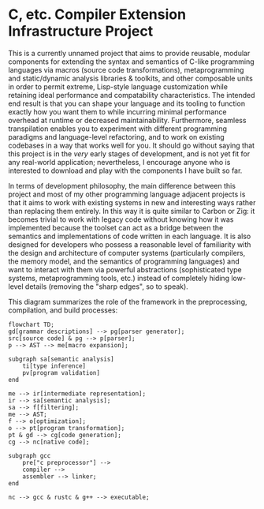 # C, etc. Compiler Extension Infrastructure Project

This is a currently unnamed project that aims to provide reusable, modular
components for extending the syntax and semantics of C-like programming
languages via macros (source code transformations), metaprogramming and
static/dynamic analysis libraries & toolkits, and other composable units in
order to permit extreme, Lisp-style language customization while retaining
ideal performance and compatability characteristics. The intended end result is
that you can shape your language and its tooling to function exactly how you
want them to while incurring minimal performance overhead at runtime or
decreased maintainability. Furthermore, seamless transpilation enables you to
experiment with different programming paradigms and language-level refactoring,
and to work on existing codebases in a way that works well for you. It should
go without saying that this project is in the *very* early stages of
development, and is not yet fit for any real-world application; nevertheless, I
encourage anyone who is interested to download and play with the components I
have built so far.

In terms of development philosophy, the main difference between this project
and most of my other programming language adjacent projects is that it aims to
work with existing systems in new and interesting ways rather than replacing
them entirely. In this way it is quite similar to Carbon or Zig: it becomes
trivial to work with legacy code without knowing how it was implemented because
the toolset can act as a bridge between the semantics and implementations of
code written in each language. It is also designed for developers who possess a
reasonable level of familiarity with the design and architecture of computer
systems (particularly compilers, the memory model, and the semantics of
programming languages) and want to interact with them via powerful abstractions
(sophisticated type systems, metaprogramming tools, etc.) instead of completely
hiding low-level details (removing the "sharp edges", so to speak).

This diagram summarizes the role of the framework in the preprocessing,
compilation, and build processes:

```mermaid
flowchart TD;
gd[grammar descriptions] --> pg[parser generator];
src[source code] & pg --> p[parser];
p --> AST --> me[macro expansion];

subgraph sa[semantic analysis]
    ti[type inference]
    pv[program validation]
end

me --> ir[intermediate representation];
ir --> sa[semantic analysis];
sa --> f[filtering];
me --> AST;
f --> o[optimization];
o --> pt[program transformation];
pt & gd --> cg[code generation];
cg --> nc[native code];

subgraph gcc
    pre["c preprocessor"] -->
    compiler -->
    assembler --> linker;
end

nc --> gcc & rustc & g++ --> executable;
```

